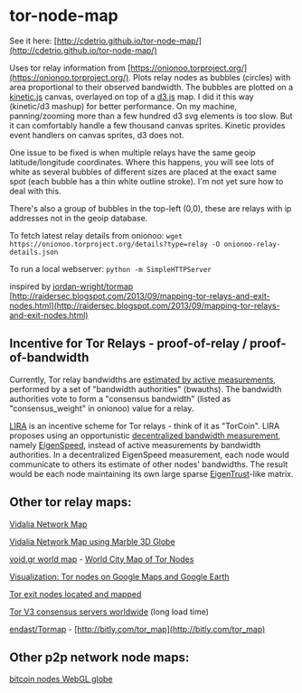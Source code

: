 tor-node-map
======

See it here: [http://cdetrio.github.io/tor-node-map/](http://cdetrio.github.io/tor-node-map/)


Uses tor relay information from [https://onionoo.torproject.org/](https://onionoo.torproject.org/). Plots relay nodes as bubbles (circles) with area proportional to their observed bandwidth. The bubbles are plotted on a [kinetic.js](http://kineticjs.com/) canvas, overlayed on top of a [d3.js](http://d3js.org/) map. I did it this way (kinetic/d3 mashup) for better performance. On my machine, panning/zooming more than a few hundred d3 svg elements is too slow. But it can comfortably handle a few thousand canvas sprites. Kinetic provides event handlers on canvas sprites, d3 does not.

One issue to be fixed is when multiple relays have the same geoip latitude/longitude coordinates. Where this happens, you will see lots of white as several bubbles of different sizes are placed at the exact same spot (each bubble has a thin white outline stroke). I'm not yet sure how to deal with this.

There's also a group of bubbles in the top-left (0,0), these are relays with ip addresses not in the geoip database.

To fetch latest relay details from onionoo: `wget https://onionoo.torproject.org/details?type=relay -O onionoo-relay-details.json`

To run a local webserver: `python -m SimpleHTTPServer`


inspired by 
[jordan-wright/tormap](https://github.com/jordan-wright/tormap)
[http://raidersec.blogspot.com/2013/09/mapping-tor-relays-and-exit-nodes.html](http://raidersec.blogspot.com/2013/09/mapping-tor-relays-and-exit-nodes.html)


Incentive for Tor Relays - proof-of-relay / proof-of-bandwidth
------
Currently, Tor relay bandwidths are [estimated by active measurements](https://blog.torproject.org/blog/lifecycle-of-a-new-relay), performed by a set of "bandwidth authorities" (bwauths). The bandwidth authorities vote to form a "consensus bandwidth" (listed as "consensus_weight" in onionoo) value for a relay.

[LIRA](http://freehaven.net/anonbib/cache/ndss13-lira.pdf) is an incentive scheme for Tor relays - think of it as "TorCoin". LIRA proposes using an opportunistic [decentralized bandwidth measurement](https://trac.torproject.org/projects/tor/ticket/5464), namely [EigenSpeed](https://www.usenix.org/legacy/event/iptps09/tech/full_papers/snader/snader.pdf), instead of active measurements by bandwidth authorities. In a decentralized EigenSpeed measurement, each node would communicate to others its estimate of other nodes' bandwidths. The result would be each node maintaining its own large sparse [EigenTrust](https://en.wikipedia.org/wiki/EigenTrust)-like matrix.


Other tor relay maps:
------
[Vidalia Network Map](https://tails.boum.org/doc/anonymous_internet/vidalia/index.en.html#index1h1)

[Vidalia Network Map using Marble 3D Globe](https://blog.torproject.org/blog/technology-preview-marble-and-vidalia020)

[void.gr world map](https://tormap.void.gr/) - [World City Map of Tor Nodes](http://www.void.gr/kargig/blog/2012/11/27/world-city-map-of-tor-nodes/)

[Visualization: Tor nodes on Google Maps and Google Earth](http://moblog.wiredwings.com/archives/20101213/visualization-tor-nodes-on-google-maps-and-google-earth.html)

[Tor exit nodes located and mapped](http://hackertarget.com/tor-exit-node-visualization/)

[Tor V3 consensus servers worldwide](http://freehaven.net/~ioerror/) (long load time)

[endast/Tormap](https://github.com/endast/Tormap/) - [http://bitly.com/tor_map](http://bitly.com/tor_map)


Other p2p network node maps:
------
[bitcoin nodes WebGL globe](http://blockchain.info/nodes-globe)
